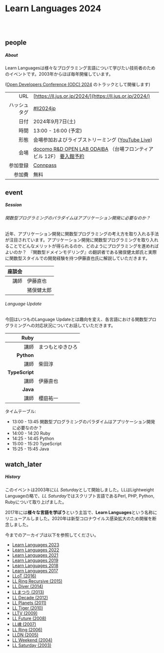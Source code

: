 <div class="section no-pad-bot" id="index-banner"><div class="container"><!-- start Index banner -->

<br><br>
      
# Learn Languages 2024

<br><br>

</div></div><!-- end Index banner -->

<div class="container"><div class="section"><div class="row"><!-- start main -->

<div class="col s12 m4"><div class="icon-block"><!-- start About -->

## people

##### About

Learn Languagesは様々なプログラミング言語について学びたい技術者のためのイベントです。2003年からほぼ毎年開催しています。

([Open Developers Conference (ODC) 2024](https://event.ospn.jp/odc2024/) のトラックとして開催します)

| |                                                                          |
| ---:         |--------------------------------------------------------------------------|
| URL | [https://ll.jus.or.jp/2024/](https://ll.jus.or.jp/2024/)                 |
| ハッシュタグ | [#ll2024jp](https://twitter.com/search?q=ll2024jp)                       |
| 日付 | 2024年9月7日(土)                                                             |
| 時間 | 13:00 - 16:00 (予定)                                                       |
| 形態 | 会場参加およびライブストリーミング ([YouTube Live](https://www.youtube.com/c/OSPNjp))     |
| 会場 | [docomo R&D OPEN LAB ODAIBA](https://docomo-openlab.jp) （台場フロンティアビル 12F） [要入館予約](https://docomo-openlab.jp/about/) |
| 参加登録 | [Connpass](https://ospn.connpass.com/event/325442/)                      |
| 参加費 | 無料                                                                       |

</div></div><!-- end About -->

<div class="col s12 m4"><div class="icon-block"><!-- start Session -->

## event

##### Session

###### 関数型プログラミングのパラダイムはアプリケーション開発に必要なのか？

近年、アプリケーション開発に関数型プログラミングの考え方を取り入れる手法が注目されています。アプリケーション開発に関数型プログラミングを取り入れることでどんなメリットが得られるのか、どのようにプログラミングを進めればよいのか？　『関数型ドメインモデリング』の翻訳者である猪俣健太郎氏と実際に関数型スタイルでの開発経験を持つ伊藤直也氏に解説していただきます。

| **座談会** | |
|--------:|--------|
|      講師 | 伊藤直也 |
|         |猪俣健太郎 |

###### Language Update

今回はいつものLanguage Updateとは趣向を変え、各言語における関数型プログラミングへの対応状況についてお話していただきます。

| **Ruby** |  |
|---------:|--|
| 講師 | まつもとゆきひろ |
| **Python** |  |
| 講師 | 柴田淳 |
| **TypeScript** |  |
|             講師 | 伊藤直也 |
| **Java** |  |
|       講師 | 櫻庭祐一 |

タイムテーブル:
- 13:00 - 13:45 関数型プログラミングのパラダイムはアプリケーション開発に必要なのか？
- 14:00 - 14:20 Ruby
- 14:25 - 14:45 Python
- 15:00 - 15:20 TypeScript
- 15:25 - 15:45 Java


</div></div><!-- end Session -->

<div class="col s12 m4"><div class="icon-block"><!-- start History -->

## watch_later

##### History

このイベントは2003年に*LL Saturday*として開始しました。LLはLightweight Languageの略で、*LL Saturday*ではスクリプト言語であるPerl, PHP, Python, Rubyについて取り上げました。

2017年には**様々な言語を学ぼう**という主旨で、**Learn Languages**という名称にリニューアルしました。2020年は新型コロナウイルス感染拡大のため開催を断念しました。

今までのアーカイブは以下を参照してください。

- [Learn Languages 2023](https://ll.jus.or.jp/2023/)
- [Learn Languages 2022](https://ll.jus.or.jp/2022/)
- [Learn Languages 2021](https://ll.jus.or.jp/2021/)
- [Learn Languages 2019](https://ll.jus.or.jp/2019/)
- [Learn Languages 2018](https://ll.jus.or.jp/2018about/)
- [Learn Languages 2017](https://ll.jus.or.jp/2017/)
- [LLoT (2016)](https://ll.jus.or.jp/2016/)
- [LL Ring Recursive (2015)](https://ll.jus.or.jp/2015/)
- [LL Diver (2014)](https://ll.jus.or.jp/2014/)
- [LLまつり (2013)](https://ll.jus.or.jp/2013/)
- [LL Decade (2012)](https://ll.jus.or.jp/2012/)
- [LL Planets (2011)](https://ll.jus.or.jp/2011/)
- [LL Tiger (2010)](https://ll.jus.or.jp/2010/)
- [LLTV (2009)](https://ll.jus.or.jp/2009/)
- [LL Future (2008)](https://ll.jus.or.jp/2008/)
- [LL魂 (2007)](https://ll.jus.or.jp/2007/)
- [LL Ring (2006)](https://ll.jus.or.jp/2006/)
- [LLDN (2005)](https://ll.jus.or.jp/2005/)
- [LL Weekend (2004)](https://ll.jus.or.jp/llw2004/)
- [LL Saturday (2003)](https://ll.jus.or.jp/lls2003/)

</div></div><!-- end History -->

</div></div></div><!-- end main -->
